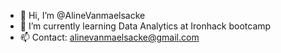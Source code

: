 - 👋 Hi, I’m @AlineVanmaelsacke
- 🌱 I’m currently learning Data Analytics at Ironhack bootcamp
- 📫 Contact: alinevanmaelsacke@gmail.com

<!---
AlineVanmaelsacke/AlineVanmaelsacke is a ✨ special ✨ repository because its `README.md` (this file) appears on your GitHub profile.
You can click the Preview link to take a look at your changes.
--->
